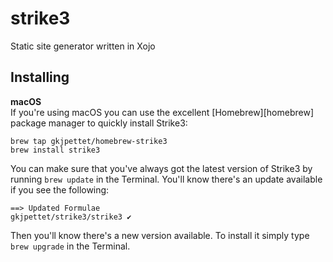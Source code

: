 # strike3
Static site generator written in Xojo

## Installing
**macOS**  
If you're using macOS you can use the excellent [Homebrew][homebrew] package manager to quickly install Strike3:
```
brew tap gkjpettet/homebrew-strike3
brew install strike3
```

You can make sure that you've always got the latest version of Strike3 by running `brew update` in the Terminal. You'll know there's an update available if you see the following:

```
==> Updated Formulae
gkjpettet/strike3/strike3 ✔
```

Then you'll know there's a new version available. To install it simply type `brew upgrade` in the Terminal. 